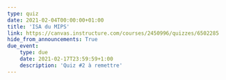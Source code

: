 ```yaml
---
type: quiz
date: 2021-02-04T00:00:00+01:00
title: 'ISA du MIPS'
link: https://canvas.instructure.com/courses/2450996/quizzes/6502285
hide_from_announcements: True
due_event:
    type: due
    date: 2021-02-17T23:59:59+1:00
    description: 'Quiz #2 à remettre'
---
```

